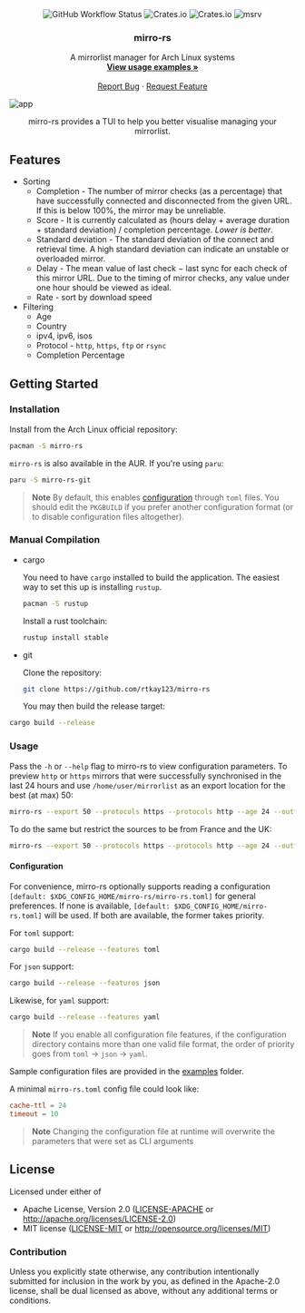 <div align="center">
  <img alt="GitHub Workflow Status" src="https://img.shields.io/github/actions/workflow/status/rtkay123/mirro-rs/ci.yml?label=build">
  <img alt="Crates.io" src="https://img.shields.io/crates/l/mirro-rs">
  <img alt="Crates.io" src="https://img.shields.io/crates/v/mirro-rs">
  <img alt="msrv" src="https://img.shields.io/badge/msrv-1.74.0-blue"/>
</div>
<h3 align="center">mirro-rs</h3>
<p align="center">
A mirrorlist manager for Arch Linux systems
<br />
<a href="#usage"><strong>View usage examples »</strong></a>
<br />
<br />
<a href="https://github.com/rtkay123/mirro-rs/issues">Report Bug</a>
·
<a href="https://github.com/rtkay123/mirro-rs/issues">Request Feature</a>
</p>

![app](https://github.com/rtkay123/mirro-rs/assets/70331483/03acce81-6dd5-4fc8-b9a1-1709762d53b6)

<p align="center">mirro-rs provides a TUI to help you better visualise managing your mirrorlist.</p>

## Features

- Sorting
  - Completion - The number of mirror checks (as a percentage) that have successfully connected and disconnected from the given URL. If this is below 100%, the mirror may be unreliable.
  - Score - It is currently calculated as (hours delay + average duration + standard deviation) / completion percentage. _Lower is better_.
  - Standard deviation - The standard deviation of the connect and retrieval time. A high standard deviation can indicate an unstable or overloaded mirror.
  - Delay - The mean value of last check − last sync for each check of this mirror URL. Due to the timing of mirror checks, any value under one hour should be viewed as ideal.
  - Rate - sort by download speed
- Filtering
  - Age
  - Country
  - ipv4, ipv6, isos
  - Protocol - `http`, `https`, `ftp` or `rsync`
  - Completion Percentage

## Getting Started

### Installation

Install from the Arch Linux official repository:

```sh
pacman -S mirro-rs
```

`mirro-rs` is also available in the AUR. If you're using `paru`:

```sh
paru -S mirro-rs-git
```

> **Note**
> By default, this enables [configuration](#configuration) through `toml` files. You should edit the `PKGBUILD` if you prefer another configuration format (or to disable configuration files altogether).

### Manual Compilation

- cargo

  You need to have `cargo` installed to build the application. The easiest way to set this up is installing `rustup`.

  ```sh
  pacman -S rustup
  ```

  Install a rust toolchain:

  ```sh
  rustup install stable
  ```

- git

  Clone the repository:

  ```sh
  git clone https://github.com/rtkay123/mirro-rs
  ```

  You may then build the release target:

```sh
cargo build --release
```

### Usage

Pass the `-h` or `--help` flag to mirro-rs to view configuration parameters.
To preview `http` or `https` mirrors that were successfully synchronised in the last 24 hours and use `/home/user/mirrorlist` as an export location for the best (at max) 50:

```sh
mirro-rs --export 50 --protocols https --protocols http --age 24 --outfile "/home/user/mirrorlist"
```

To do the same but restrict the sources to be from France and the UK:

```sh
mirro-rs --export 50 --protocols https --protocols http --age 24 --outfile "/home/user/mirrorlist" -c France -c "United Kingdom"
```

#### Configuration

For convenience, mirro-rs optionally supports reading a configuration `[default: $XDG_CONFIG_HOME/mirro-rs/mirro-rs.toml]` for general preferences. If none is available, `[default: $XDG_CONFIG_HOME/mirro-rs.toml]` will be used. If both are available, the former takes priority.

For `toml` support:

```sh
cargo build --release --features toml
```

For `json` support:

```sh
cargo build --release --features json
```

Likewise, for `yaml` support:

```sh
cargo build --release --features yaml
```

> **Note**
> If you enable all configuration file features, if the configuration directory contains more than one valid file format, the order of priority goes from `toml` -> `json` -> `yaml`.

Sample configuration files are provided in the [examples](examples) folder.

A minimal `mirro-rs.toml` config file could look like:

```toml
cache-ttl = 24
timeout = 10
```

> **Note**
> Changing the configuration file at runtime will overwrite the parameters that were set as CLI arguments

## License

Licensed under either of

- Apache License, Version 2.0 ([LICENSE-APACHE](LICENSE-APACHE) or http://apache.org/licenses/LICENSE-2.0)
- MIT license ([LICENSE-MIT](LICENSE-MIT) or http://opensource.org/licenses/MIT)

### Contribution

Unless you explicitly state otherwise, any contribution intentionally submitted
for inclusion in the work by you, as defined in the Apache-2.0 license, shall
be dual licensed as above, without any additional terms or conditions.
